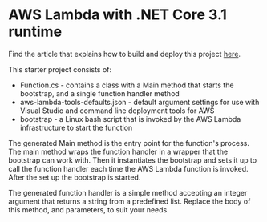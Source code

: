 # AWS Lambda with .NET Core 3.1 runtime

Find the article that explains how to build and deploy this project [here](https://mirceaoprea.net/blog/deploying-net-applications-to-aws-lambda/).

This starter project consists of:
* Function.cs - contains a class with a Main method that starts the bootstrap, and a single function handler method
* aws-lambda-tools-defaults.json - default argument settings for use with Visual Studio and command line deployment tools for AWS
* bootstrap - a Linux bash script that is invoked by the AWS Lambda infrastructure to start the function

The generated Main method is the entry point for the function's process.  The main method wraps the function handler in a wrapper that the bootstrap can work with.  Then it instantiates the bootstrap and sets it up to call the function handler each time the AWS Lambda function is invoked.  After the set up the bootstrap is started.

The generated function handler is a simple method accepting an integer argument that returns a string from a predefined list. Replace the body of this method, and parameters, to suit your needs. 
